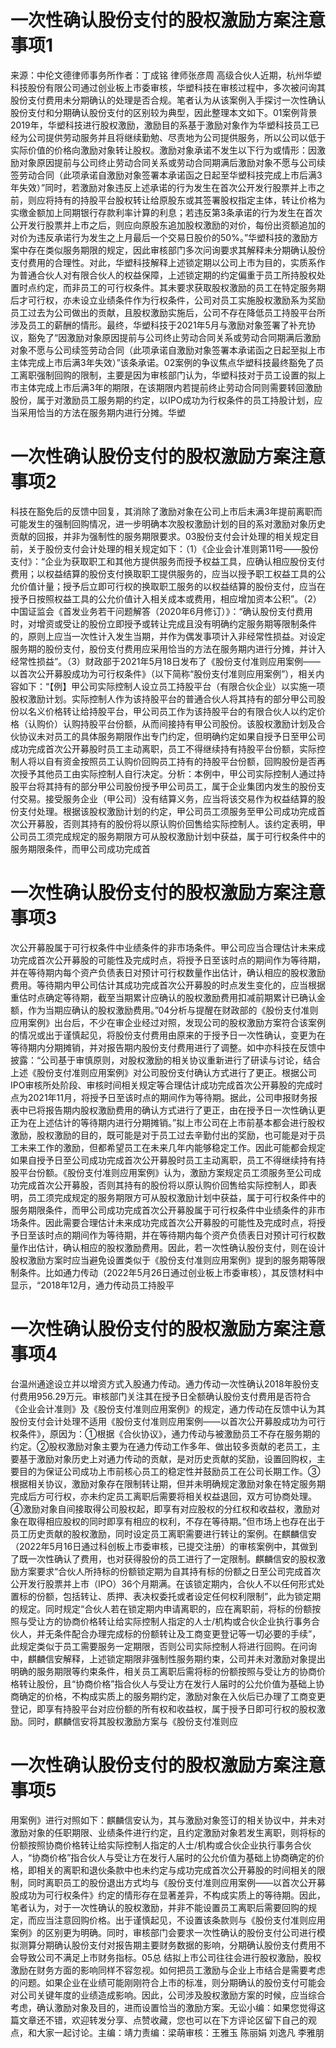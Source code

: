# 一次性确认股份支付的股权激励方案注意事项1

来源：中伦文德律师事务所作者：丁成铭 律师张彦周 高级合伙人近期，杭州华塑科技股份有限公司通过创业板上市委审核，华塑科技在审核过程中，多次被问询其股份支付费用未分期确认的处理是否合规。笔者认为从该案例入手探讨一次性确认股份支付和分期确认股份支付的区别较为典型，因此整理本文如下。01案例背景2019年，华塑科技进行股权激励，激励目的系基于激励对象作为华塑科技员工已经为公司提供劳动服务并且将继续勤勉、尽责地为公司提供服务，所以公司以低于实际价值的价格向激励对象转让股权。激励对象承诺不发生以下行为或情形：因激励对象原因提前与公司终止劳动合同关系或劳动合同期满后激励对象不愿与公司续签劳动合同（此项承诺自激励对象签署本承诺函之日起至华塑科技完成上市后满3年失效）”同时，若激励对象违反上述承诺的行为发生在首次公开发行股票并上市之前，则应将持有的持股平台股权转让给原股东或其签署股权指定主体，转让价格为实缴金额加上同期银行存款利率计算的利息；若违反第3条承诺的行为发生在首次公开发行股票并上市之后，则应向原股东追加股权激励的对价，每份出资额追加的对价为违反承诺行为发生之上月最后一个交易日股价的50%。”华塑科技的激励方案中存在类似服务期限的规定，因此审核部门多次问询要求其解释未分期确认股份支付费用的合理性。对此，华塑科技解释上述锁定期以公司上市为目的，实质系作为普通合伙人对有限合伙人的权益保障，上述锁定期的约定偏重于员工所持股权处置时点约定，而非员工的可行权条件。其未要求获取股权激励的员工在特定服务期后才可行权，亦未设立业绩条件作为行权条件，公司对员工实施股权激励系为奖励员工过去为公司做出的贡献，且股权激励实施后，公司不存在降低员工持股平台所涉及员工的薪酬的情形。最终，华塑科技于2021年5月与激励对象签署了补充协议，豁免了“因激励对象原因提前与公司终止劳动合同关系或劳动合同期满后激励对象不愿与公司续签劳动合同（此项承诺自激励对象签署本承诺函之日起至拟上市主体完成上市后满3年失效）”该条承诺。02案例的争议焦点华塑科技最终豁免了员工离职强制回购的限制，主要是因为审核部门认为，华塑科技对于员工设置的拟上市主体完成上市后满3年的期限，在该期限内若提前终止劳动合同则需要转回激励股份，属于对激励员工服务期的约定，以IPO成功为行权条件的员工持股计划，应当采用恰当的方法在服务期内进行分摊。华塑

# 一次性确认股份支付的股权激励方案注意事项2

科技在豁免后的反馈中回复，其消除了激励对象在公司上市后未满3年提前离职而可能发生的强制回购情况，进一步明确本次股权激励计划的目的系对激励对象历史贡献的回报，并非为强制性的服务期限要求。03股份支付会计处理的相关规定目前，关于股份支付会计处理的相关规定如下：（1）《企业会计准则第11号——股份支付》：“企业为获取职工和其他方提供服务而授予权益工具，应确认相应股份支付费用；以权益结算的股份支付换取职工提供服务的，应当以授予职工权益工具的公允价值计量；授予后立即可行权的换取职工服务的以权益结算的股份支付，应当在授予日按照权益工具的公允价值计入相关成本或费用，相应增加资本公积”。（2）中国证监会《首发业务若干问题解答（2020年6月修订）》：“确认股份支付费用时，对增资或受让的股份立即授予或转让完成且没有明确约定服务期等限制条件的，原则上应当一次性计入发生当期，并作为偶发事项计入非经常性损益。对设定服务期的股份支付，股份支付费用应采用恰当的方法在服务期内进行分摊，并计入经常性损益”。（3）财政部于2021年5月18日发布了《股份支付准则应用案例——以首次公开募股成功为可行权条件》（以下简称“股份支付准则应用案例”），相关内容如下：“【例】甲公司实际控制人设立员工持股平台（有限合伙企业）以实施一项股权激励计划。实际控制人作为该持股平台的普通合伙人将其持有的部分甲公司股份以名义价格转让给持股平台，甲公司员工作为该持股平台的有限合伙人以约定价格（认购价）认购持股平台份额，从而间接持有甲公司股份。该股权激励计划及合伙协议未对员工的具体服务期限作出专门约定，但明确约定如果自授予日至甲公司成功完成首次公开募股时员工主动离职，员工不得继续持有持股平台份额，实际控制人将以自有资金按照员工认购价回购员工持有的持股平台份额，回购股份是否再次授予其他员工由实际控制人自行决定。分析：本例中，甲公司实际控制人通过持股平台将其持有的部分甲公司股份授予甲公司员工，属于企业集团内发生的股份支付交易。接受服务企业（甲公司）没有结算义务，应当将该交易作为权益结算的股份支付处理。根据该股权激励计划的约定，甲公司员工须服务至甲公司成功完成首次公开募股，否则其持有的股份将以原认购价回售给实际控制人。该约定表明，甲公司员工须完成规定的服务期限方可从股权激励计划中获益，属于可行权条件中的服务期限条件，而甲公司成功完成首

# 一次性确认股份支付的股权激励方案注意事项3

次公开募股属于可行权条件中业绩条件的非市场条件。甲公司应当合理估计未来成功完成首次公开募股的可能性及完成时点，将授予日至该时点的期间作为等待期，并在等待期内每个资产负债表日对预计可行权数量作出估计，确认相应的股权激励费用。等待期内甲公司估计其成功完成首次公开募股的时点发生变化的，应当根据重估时点确定等待期，截至当期累计应确认的股权激励费用扣减前期累计已确认金额，作为当期应确认的股权激励费用。”04分析与提醒在财政部的《股份支付准则应用案例》出台后，不少在审企业经过对照，发现公司的股权激励方案符合该案例的情况或出于谨慎起见，将股份支付费用由原来的于授予日一次性确认，变更为在等待期内分期摊销，并对报告期内股份支付费用进行了调整。如中亦科技在反馈中披露：“公司基于审慎原则，对股权激励的相关协议重新进行了研读与讨论，结合上述《股份支付准则应用案例》对公司股份支付确认方式进行了更正。根据公司IPO审核所处阶段、审核时间相关规定等合理估计成功完成首次公开募股的完成时点为2021年11月，将授予日至该时点的期间作为等待期。据此，公司申报财务报表中已将报告期内股权激励费用的确认方式进行了更正，由在授予日一次性确认更正为在上述估计的等待期内进行分期摊销。”拟上市公司在上市前基本都会进行股权激励，股权激励的目的，既可能是对于员工过去辛勤付出的奖励，也可能是对于员工未来工作的激励，但都希望员工在未来几年内能够稳定工作。因此可能都会规定如果自授予日至公司成功完成首次公开募股时员工主动离职，员工不得继续持有持股平台份额。《股份支付准则应用案例》认为，激励方案规定员工须服务至公司成功完成首次公开募股，否则其持有的股份将以原认购价回售给实际控制人，即表明，员工须完成规定的服务期限方可从股权激励计划中获益，属于可行权条件中的服务期限条件，而甲公司成功完成首次公开募股属于可行权条件中业绩条件的非市场条件。因此需要合理估计未来成功完成首次公开募股的可能性及完成时点，将授予日至该时点的期间作为等待期，并在等待期内每个资产负债表日对预计可行权数量作出估计，确认相应的股权激励费用。因此，若一次性确认股份支付，则在设计股权激励方案时应当避免设置类似于《股份支付准则应用案例》提到的服务期等限制条件。比如通力传动（2022年5月26日通过创业板上市委审核），其反馈材料中显示，“2018年12月，通力传动员工持股平

# 一次性确认股份支付的股权激励方案注意事项4

台温州通途设立并以增资方式入股通力传动。通力传动一次性确认2018年股份支付费用956.29万元。审核部门关注其在授予日全额确认股份支付费用是否符合《企业会计准则》及《股份支付准则应用案例》的规定，通力传动在反馈中认为其股份支付会计处理不适用《股份支付准则应用案例——以首次公开募股成功为可行权条件》，原因为：①根据《合伙协议》，通力传动与被激励员工不存在服务期的约定。②股权激励对象主要为在通力传动工作多年、做出较多贡献的老员工，主要基于激励对象历史上对通力传动的贡献，是对历史贡献的奖励，设置回购权，主要目的为保证公司成功上市前核心员工的稳定性并鼓励员工在公司长期工作。③根据相关协议，激励对象存在限制转让期，但并未明确规定激励对象在特定服务期完成后方可行权，亦未约定员工离职后需要将相关权益退回，双方可协商处理。④激励对象自间接取得公司股权起，即享有对应股权的分红权和收益权，激励对象在取得相应股权的同时即享有相应的权利，不存在等待期。”但市场上也存在出于员工历史贡献的股权激励，同时设定员工离职需要进行转让的案例。在麒麟信安（2022年5月16日通过科创板上市委审核，已提交注册）的审核案例中，其做到了既一次性确认了费用，也对获得股份的员工进行了一定限制。麒麟信安的股权激励方案要求“合伙人所持标的份额锁定期为自其持有标的份额之日至公司完成首次公开发行股票并上市（IPO）36个月期满。在该锁定期内，合伙人不以任何形式处置标的份额，包括转让、质押、表决权委托或者设定任何权利限制”，此为锁定期的规定。同时规定“合伙人若在锁定期内申请离职的，应在离职前，将标的份额按照与受让方的协商价格转让给实际控制人指定的人士/机构或合伙企业执行事务合伙人，并无条件配合办理完成标的份额转让及工商变更登记等一切必要的手续”，此规定类似于员工需要服务一定期限，否则公司实际控制人将进行回购。在问询中，麒麟信安解释，上述锁定期限非强制性服务期约束，公司并未对激励对象提出明确的服务期限等约束条件，相关员工离职后需将标的份额按照与受让方的协商价格转让股份，且“协商价格”指合伙人与受让方在发行人届时的公允价值为基础上协商确定的价格，不构成实质上的服务期约定，激励对象在入伙后已办理了工商变更登记，即享有持股平台对应份额的所有权和收益权，属于授予日即可行权的股权激励。同时，麒麟信安将其股权激励方案与《股份支付准则应

# 一次性确认股份支付的股权激励方案注意事项5

用案例》进行对照如下：麒麟信安认为，其与激励对象签订的相关协议中，并未对激励对象的任职期限、业绩条件进行约定，且约定激励对象若发生离职，则将标的份额按照协商价格转让给实际控制人指定的人士/机构或合伙企业执行事务合伙人，“协商价格”指合伙人与受让方在发行人届时的公允价值为基础上协商确定的价格，即相关的离职和退伙条款中也未约定与成功完成首次公开募股的时间相关的限制，同时离职员工的股份退出方式均与《股份支付准则应用案例——以首次公开募股成功为可行权条件》约定的情形存在显著差异，不构成实质上的等待期。因此，笔者认为，对于一次性确认的股权激励，并非不能设置员工离职后需要回购的规定，而应当注意回购价格。出于谨慎起见，不设置该条款则与《股份支付准则应用案例》的区别更为明确。同时，审核部门会要求一次性确认的股份支付公司进行模拟测算分期确认股份支付对报告期主要财务数据的影响，分期确认股份支付费用不会导致公司不满足上市财务指标。05总 结拟上市公司往往会进行股权激励，股权激励在财务方面的影响同样不容忽视。如何把员工激励与企业上市结合是需要考虑的问题。如果企业在业绩可能刚刚符合上市的标准，则分期确认的股份支付可能会对公司关键年度的业绩造成影响。因此，公司涉及股权激励方案的时候，应当综合考虑，确认激励对象及目的，进而设置恰当的激励方案。无讼小编：如果您觉得这篇文章还不错，欢迎转发分享、点赞收藏，您也可以在下方评论区留下自己的观点，和大家一起讨论。主编：靖力责编：梁萌审核：王雅玉 陈丽娟 刘逸凡 李雅朋

